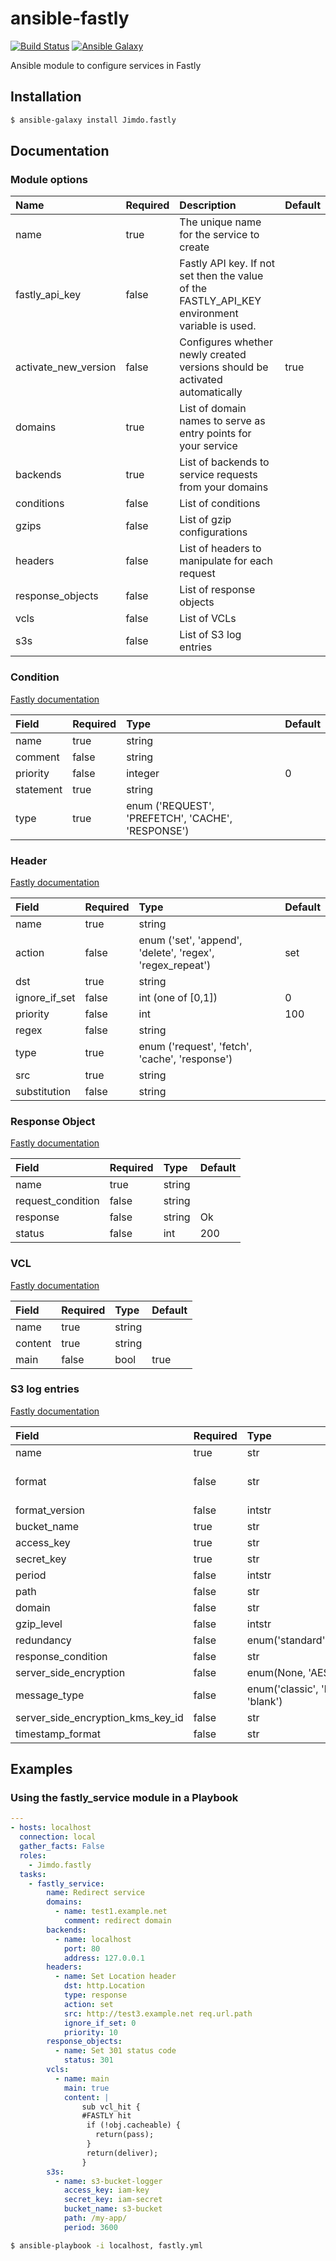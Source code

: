 # ansible-fastly

[![Build Status](https://travis-ci.org/Jimdo/ansible-fastly.svg?branch=master)](https://travis-ci.org/Jimdo/ansible-fastly) [![Ansible Galaxy](https://img.shields.io/badge/galaxy-Jimdo.fastly-blue.svg?style=flat)](https://galaxy.ansible.com/Jimdo/fastly/)

Ansible module to configure services in Fastly

## Installation

``` bash
$ ansible-galaxy install Jimdo.fastly
```

## Documentation

### Module options

| Name                 | Required | Description                                                                                   | Default |
|:---------------------|:---------|:----------------------------------------------------------------------------------------------|:--------|
| name                 | true     | The unique name for the service to create                                                     |         |
| fastly_api_key       | false    | Fastly API key. If not set then the value of the FASTLY_API_KEY environment variable is used. |         |
| activate_new_version | false    | Configures whether newly created versions should be activated automatically                   | true    |
| domains              | true     | List of domain names to serve as entry points for your service                                |         |
| backends             | true     | List of backends to service requests from your domains                                        |         |
| conditions           | false    | List of conditions                                                                            |         |
| gzips                | false    | List of gzip configurations                                                                   |         |
| headers              | false    | List of headers to manipulate for each request                                                |         |
| response_objects     | false    | List of response objects                                                                      |         |
| vcls                 | false    | List of VCLs
| s3s                  | false    | List of S3 log entries

### Condition

[Fastly documentation](https://docs.fastly.com/api/config#condition)

| Field     | Required | Type                                                    | Default |
|:----------|:---------|:--------------------------------------------------------|:--------|
| name      | true     | string                                                  |         |
| comment   | false    | string                                                  |         |
| priority  | false    | integer                                                 | 0       |
| statement | true     | string                                                  |         |
| type      | true     | enum ('REQUEST', 'PREFETCH', 'CACHE', 'RESPONSE')       |         |

### Header

[Fastly documentation](https://docs.fastly.com/api/config#header)

| Field         | Required | Type                                                      | Default |
|:--------------|:---------|:----------------------------------------------------------|:--------|
| name          | true     | string                                                    |         |
| action        | false    | enum ('set', 'append', 'delete', 'regex', 'regex_repeat') | set     |
| dst           | true     | string                                                    |         |
| ignore_if_set | false    | int (one of [0,1])                                        | 0       |
| priority      | false    | int                                                       | 100     |
| regex         | false    | string                                                    |         |
| type          | true     | enum ('request', 'fetch', 'cache', 'response')            |         |
| src           | true     | string                                                    |         |
| substitution  | false    | string                                                    |         |

### Response Object

[Fastly documentation](https://docs.fastly.com/api/config#response_object)

| Field             | Required | Type                                                      | Default |
|:------------------|:---------|:----------------------------------------------------------|:--------|
| name              | true     | string                                                    |         |
| request_condition | false    | string                                                    |         |
| response          | false    | string                                                    | Ok      |
| status            | false    | int                                                       | 200     |

### VCL

[Fastly documentation](https://docs.fastly.com/api/config#vcl)

| Field             | Required | Type                                                      | Default |
|:------------------|:---------|:----------------------------------------------------------|:--------|
| name              | true     | string                                                    |         |
| content           | true     | string                                                    |         |
| main              | false    | bool                                                      | true    |

### S3 log entries

[Fastly documentation](https://docs-next.fastly.com/api/logging#logging_s3)

| Field                             | Required | Type                                            | Default            |
|:----------------------------------|:---------|:------------------------------------------------|:-------------------|
| name                              | true     | str                                             |                    |
| format                            | false    | str                                             | %h %l %u %t %r %>s |
| format_version                    | false    | intstr                                          | 1                  |
| bucket_name                       | true     | str                                             |                    |
| access_key                        | true     | str                                             |                    |
| secret_key                        | true     | str                                             |                    |
| period                            | false    | intstr                                          | 3600               |
| path                              | false    | str                                             |                    |
| domain                            | false    | str                                             |                    |
| gzip_level                        | false    | intstr                                          | 0                  |
| redundancy                        | false    | enum('standard','reduced_redundancy')           | standard           |
| response_condition                | false    | str                                             |                    |
| server_side_encryption            | false    | enum(None, 'AES256', 'aws:kms')                 |                    |
| message_type                      | false    | enum('classic', 'loggly', 'logplex', 'blank')   | classic            |
| server_side_encryption_kms_key_id | false    | str                                             |                    |
| timestamp_format                  | false    | str                                             |                    |

## Examples

### Using the fastly_service module in a Playbook

``` yml
---
- hosts: localhost
  connection: local
  gather_facts: False
  roles:
    - Jimdo.fastly
  tasks:
    - fastly_service:
        name: Redirect service
        domains:
          - name: test1.example.net
            comment: redirect domain
        backends:
          - name: localhost
            port: 80
            address: 127.0.0.1
        headers:
          - name: Set Location header
            dst: http.Location
            type: response
            action: set
            src: http://test3.example.net req.url.path
            ignore_if_set: 0
            priority: 10
        response_objects:
          - name: Set 301 status code
            status: 301
        vcls:
          - name: main
            main: true
            content: |
                sub vcl_hit {
                #FASTLY hit
                 if (!obj.cacheable) {
                   return(pass);
                 }
                 return(deliver);
                }
        s3s:
          - name: s3-bucket-logger
            access_key: iam-key
            secret_key: iam-secret
            bucket_name: s3-bucket
            path: /my-app/
            period: 3600

```

``` bash
$ ansible-playbook -i localhost, fastly.yml
```
